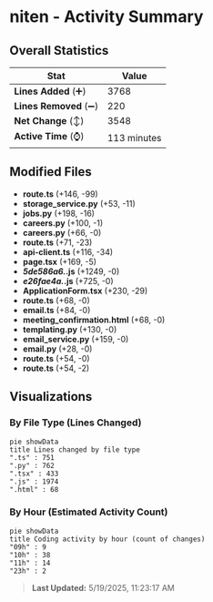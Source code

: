 # niten - Activity Summary 

## Overall Statistics

| Stat                   | Value                                                             |
| ---------------------- | ----------------------------------------------------------------- |
| **Lines Added** (➕)   | 3768                                          |
| **Lines Removed** (➖) | 220                                        |
| **Net Change** (↕)    | 3548                |
| **Active Time** (⌚)   | 113 minutes |


## Modified Files
- **route.ts** (+146, -99)
- **storage_service.py** (+53, -11)
- **jobs.py** (+198, -16)
- **careers.py** (+100, -1)
- **careers.py** (+66, -0)
- **route.ts** (+71, -23)
- **api-client.ts** (+116, -34)
- **page.tsx** (+169, -5)
- **_5de586a6._.js** (+1249, -0)
- **_e26fae4a._.js** (+725, -0)
- **ApplicationForm.tsx** (+230, -29)
- **route.ts** (+68, -0)
- **email.ts** (+84, -0)
- **meeting_confirmation.html** (+68, -0)
- **templating.py** (+130, -0)
- **email_service.py** (+159, -0)
- **email.py** (+28, -0)
- **route.ts** (+54, -0)
- **route.ts** (+54, -2)

## Visualizations

### By File Type (Lines Changed)

```mermaid
pie showData
title Lines changed by file type
".ts" : 751
".py" : 762
".tsx" : 433
".js" : 1974
".html" : 68
```

### By Hour (Estimated Activity Count)

```mermaid
pie showData
title Coding activity by hour (count of changes)
"09h" : 9
"10h" : 38
"11h" : 14
"23h" : 2
```


> **Last Updated:** 5/19/2025, 11:23:17 AM